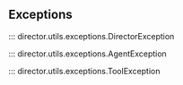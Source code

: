 ## Exceptions

::: director.utils.exceptions.DirectorException

::: director.utils.exceptions.AgentException

::: director.utils.exceptions.ToolException
